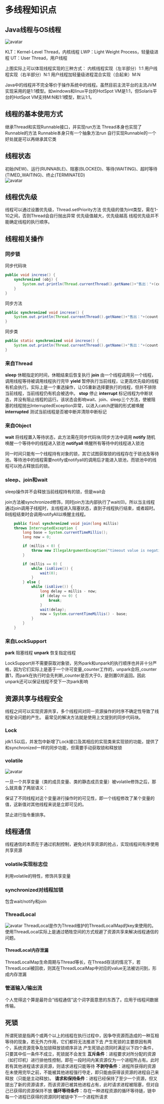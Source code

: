 # 多线程知识点

## Java线程与OS线程

![avatar](./thread.png)

KLT：Kernel-Level Thread，内核线程
LWP：Light Weight Process，轻量级进程
UT：User Thread，用户线程

上图实际上可以体现线程实现的三种方式：
内核线程实现（左半部分）1:1
用户线程实现（右半部分）N:1
用户线程加轻量级进程混合实现（合起来）M:N

Java中的线程并不完全等价于操作系统中的线程。虽然目前主流平台的主流JVM实现采用的是1:1模型。如windows和linux平台的HotSpot VM是1:1，但Solaris平台的HotSpot VM支持M:N和1:1模型，默认1:1。

## 线程的基本使用方式

继承Thread和实现Runnable接口，并实现run方法
Thread本身也实现了Runnable的方法
Runnable本身只有一个抽象方法run
自行实现Runnable的一个好处就是可以再继承其它类

## 线程状态

初始(NEW)、运行(RUNNABLE)、阻塞(BLOCKED)、等待(WAITING)、超时等待(TIMED_WAITING)、终止(TERMINATED)  
![avatar](./statemachine.jpg)

## 线程优先级

线程可以通过设置优先级，Thread.setPriority方法
优先级的值为int类型，需在1-10之间，否则Thread会自行抛出异常
优先级值越大，优先级越高
线程优先级并不能确定线程的执行顺序。

## 线程相关操作

### 同步锁

同步代码块

```java
public void increse() {
    synchronized (obj) {
        System.out.println(Thread.currentThread().getName()+"售出："+(count--) +" 票");
    }
}
```

同步方法

```java
public synchronized void increse() {
    System.out.println(Thread.currentThread().getName()+"售出："+(count--) +" 票");
}
```

同步类

```java
public static synchronized void increse() {
    System.out.println(Thread.currentThread().getName()+"售出："+(count--) +" 票");
}
```

### 来自Thread

**sleep** 休眠指定的时间，休眠结束后恢复执行
**join** 由一个线程调用另一个线程，调用线程等待被调用线程执行完毕
**yield** 暂停执行当前线程，让更高优先级的线程有机会执行。实际上是一个重选操作，让OS重新选择要执行的线程，但并不排除当前线程，当前线程仍有机会被选中。
**stop** 停止
**interrupt** 标记线程为中断状态，并没有阻止线程的运行。该状态会影响wait、join、sleep三个方法，使被阻塞的线程抛出InterruptedException异常，以进入catch逻辑的形式被唤醒
**interrupted** 测试当前线程是否被中断并清除中断标记

### 来自Object

**wait** 将线程置入等待状态，此方法需在同步代码块/同步方法中调用
**notify** 随机唤醒一个等待中的线程进入锁池
**notifyall** 唤醒所有等待中的线程进入锁池

同一时间只能有一个线程持有对象的锁，其它试图获取锁的线程存在于锁池及等待池。等待池中的线程需要notify或notifyall的调用后才能进入锁池，而锁池中的线程可以抢占释放后的锁。

### sleep、join和wait

sleep操作并不会释放当前线程持有的锁，但是wait会

join方法被synchronized修饰，同时join方法内部执行了wait(0)。所以当主线程通过join调用子线程时，主线程进入阻塞状态，直到子线程执行结束，或者超时。B线程结束时会调用notifyAll以唤醒主线程。

```java
    public final synchronized void join(long millis)
    throws InterruptedException {
        long base = System.currentTimeMillis();
        long now = 0;

        if (millis < 0) {
            throw new IllegalArgumentException("timeout value is negative");
        }

        if (millis == 0) {
            while (isAlive()) {
                wait(0);
            }
        } else {
            while (isAlive()) {
                long delay = millis - now;
                if (delay <= 0) {
                    break;
                }
                wait(delay);
                now = System.currentTimeMillis() - base;
            }
        }
    }
```

### 来自LockSupport

**park** 阻塞线程
**unpark** 恢复指定线程

LockSupport并不需要获取对象锁，另外park和unpark的执行顺序也并非十分严格，因为它们实际上是基于一个许可变量_counter工作的，unpark会将_counter置1，而park在执行时会先判断_counter是否大于0，是则置0并返回。因此unpark还可以保证线程不受下一次park影响

## 资源共享与线程安全

线程之间可以实现资源共享，多个线程间对同一资源操作的时序不确定性导致了线程安全问题的产生。
最常见的解决方法就是使用上文提到的同步代码块。

### Lock

jdk1.5以后，并发包中新增了Lock接口及其相应的实现类来实现锁的功能，提供了和synchronized一样的同步功能，但需要手动获取锁和释放锁

### volatile

![avatar](./volatile.png)

一旦一个共享变量（类的成员变量、类的静态成员变量）被volatile修饰之后，那么就具备了两层语义：

保证了不同线程对这个变量进行操作时的可见性，即一个线程修改了某个变量的值，这新值对其他线程来说是立即可见的。

禁止进行指令重排序。

## 线程通信

线程通信的本质在于通过机制控制，避免对共享资源的抢占，实现线程间有序使用共享资源

### volatile实现标志位

利用volatile的特性，修饰共享变量

### synchronized对线程加锁

包含wait/notify和join

### ThreadLocal

![avatar](./threadLocal.png)
ThreadLocal是作为Thread维护的ThreadLocalMap的key来使用的。
使用ThreadLocal实际上是通过牺牲空间的方式规避了资源共享来解决线程通信的问题。

#### ThreadLocal内存泄漏

ThreadLocalMap生命周期与Thread等长，在Thread存活的情况下，若ThreadLocal被回收，则其在ThreadLocalMap中对应的value无法被访问到，形成内存泄漏

### 管道输入/输出流

个人觉得这个算是最符合“线程通信”这个词字面意思的东西了。应用于线程间数据传输。

## 死锁

所谓死锁是指两个或两个以上的线程在执行过程中，因争夺资源而造成的一种互相等待的现象，若无外力作用，它们都将无法推进下去
产生死锁的主要原因有两个，系统资源竞争及加锁释放锁顺序非法
产生死锁必须同时满足以下四个条件，只要其中任一条件不成立，死锁就不会发生
**互斥条件**：进程要求对所分配的资源（如打印机）进行排他性控制，即在一段时间内某资源仅为一个进程所占有。此时若有其他进程请求该资源，则请求进程只能等待
**不剥夺条件**：进程所获得的资源在未使用完毕之前，不能被其他进程强行夺走，即只能由获得该资源的进程自己来释放（只能是主动释放)。
**请求和保持条件**：进程已经保持了至少一个资源，但又提出了新的资源请求，而该资源已被其他进程占有，此时请求进程被阻塞，但对自己已获得的资源保持不放
**循环等待条件**：存在一种进程资源的循环等待链，链中每一个进程已获得的资源同时被链中下一个进程所请求
